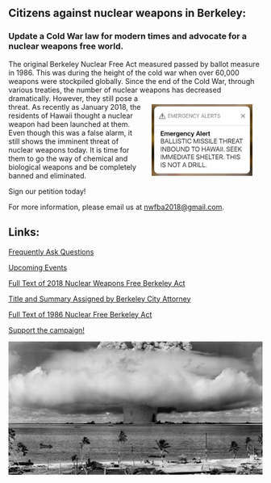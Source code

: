 ## Citizens against nuclear weapons in Berkeley:
### Update a Cold War law for modern times and advocate for a nuclear weapons free world.

The original Berkeley Nuclear Free Act measured passed by ballot measure in 1986. 
This was during the height of the cold war when over 60,000 weapons were stockpiled globally. 
Since the end of the Cold War, through various treaties, the number of nuclear weapons has decreased dramatically. 
<img src="img/hawaii-alert.jpg" alt="2018 Hawaii Alert" width="200px" align="right" style="padding:20px">
However, they still pose a threat. 
As recently as January 2018, the residents of Hawaii thought a nuclear weapon had been launched at them. 
Even though this was a false alarm, it still shows the imminent threat of nuclear weapons today. 
It is time for them to go the way of chemical and biological weapons and be completely banned and eliminated.

Sign our petition today!

For more information, please email us at <nwfba2018@gmail.com>.


## Links:

[Frequently Ask Questions](FAQs.md)

[Upcoming Events](events.md)

[Full Text of 2018 Nuclear Weapons Free Berkeley Act](nwfba_2018.pdf)

[Title and Summary Assigned by Berkeley City Attorney](nwfba_2018_summ.pdf)

[Full Text of 1986 Nuclear Free Berkeley Act](nfba_1986.pdf)

[Support the campaign!](support.md)

![Bikini Atoll explosion](img/bikini-atoll.jpg)

